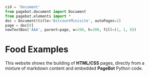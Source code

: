 ~~~Python
cid = 'Document'
from pagebot.document import Document
from pagebot.elements import *
doc = Document(title='BitcountMinisite', autoPages=2)
page = doc[0]
newTextBox('AAA', parent=page, w=200, h=200, fill=(1, 1, 0))

~~~

# Food Examples
This website shows the building of **HTML/CSS** pages, directly from a mixture of markdown content and embedded **PageBot** Python code. 
